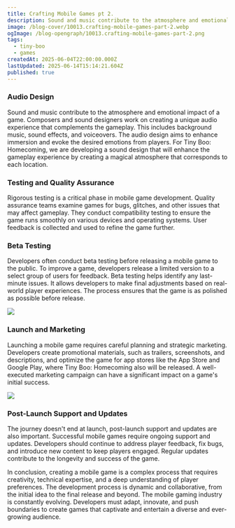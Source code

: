 ```yaml
---
title: Crafting Mobile Games pt 2.
description: Sound and music contribute to the atmosphere and emotional impact of a game.
image: /blog-cover/10013.crafting-mobile-games-part-2.webp
ogImage: /blog-opengraph/10013.crafting-mobile-games-part-2.png
tags:
  - tiny-boo
  - games
createdAt: 2025-06-04T22:00:00.000Z
lastUpdated: 2025-06-14T15:14:21.604Z
published: true
---
```


### Audio Design

Sound and music contribute to the atmosphere and emotional impact of a game. Composers and sound designers work on creating a unique audio experience that complements the gameplay. This includes background music, sound effects, and voiceovers. The audio design aims to enhance immersion and evoke the desired emotions from players. For Tiny Boo: Homecoming, we are developing a sound design that will enhance the gameplay experience by creating a magical atmosphere that corresponds to each location.

### Testing and Quality Assurance

Rigorous testing is a critical phase in mobile game development. Quality assurance teams examine games for bugs, glitches, and other issues that may affect gameplay. They conduct compatibility testing to ensure the game runs smoothly on various devices and operating systems. User feedback is collected and used to refine the game further.

### Beta Testing

Developers often conduct beta testing before releasing a mobile game to the public. To improve a game, developers release a limited version to a select group of users for feedback. Beta testing helps identify any last-minute issues. It allows developers to make final adjustments based on real-world player experiences. The process ensures that the game is as polished as possible before release.

<Image src="/blog-content/10013-crafting-mobile-games-part-2/crafting-mobile-games-part-2-1.webp" class="mx-auto"></Image>

### Launch and Marketing

Launching a mobile game requires careful planning and strategic marketing. Developers create promotional materials, such as trailers, screenshots, and descriptions, and optimize the game for app stores like the App Store and Google Play, where Tiny Boo: Homecoming also will be released. A well-executed marketing campaign can have a significant impact on a game's initial success.

<Image src="/blog-content/10013-crafting-mobile-games-part-2/crafting-mobile-games-part-2-2.webp" class="mx-auto"></Image>

### Post-Launch Support and Updates

The journey doesn't end at launch, post-launch support and updates are also important. Successful mobile games require ongoing support and updates. Developers should continue to address player feedback, fix bugs, and introduce new content to keep players engaged. Regular updates contribute to the longevity and success of the game.

In conclusion, creating a mobile game is a complex process that requires creativity, technical expertise, and a deep understanding of player preferences. The development process is dynamic and collaborative, from the initial idea to the final release and beyond. The mobile gaming industry is constantly evolving. Developers must adapt, innovate, and push boundaries to create games that captivate and entertain a diverse and ever-growing audience.
